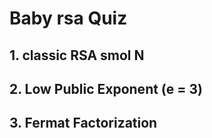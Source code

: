 # Baby rsa Quiz

## 1. classic RSA smol N
## 2. Low Public Exponent (e = 3)
## 3. Fermat Factorization